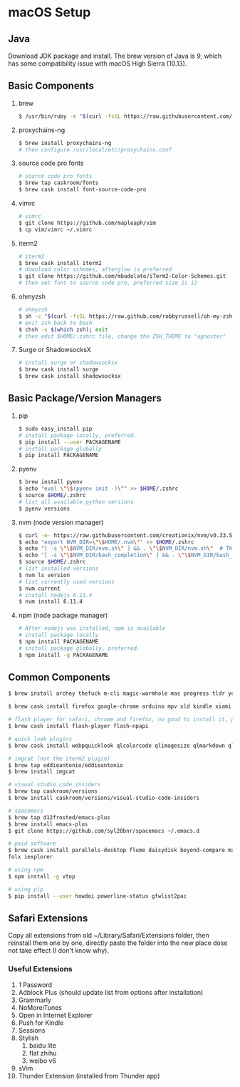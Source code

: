 # macOS Setup

## Java

Download JDK package and install. The brew version of Java is 9, which has some compatibility issue with macOS High Sierra (10.13).

## Basic Components

1. brew

   ``` bash
   $ /usr/bin/ruby -e "$(curl -fsSL https://raw.githubusercontent.com/Homebrew/install/master/install)"
   ```

2. proxychains-ng

   ``` bash
   $ brew install proxychains-ng
   # then configure /usr/local/etc/proxychains.conf
   ```

3. source code pro fonts

   ``` bash
   # source code pro fonts
   $ brew tap caskroom/fonts
   $ brew cask install font-source-code-pro
   ```

4. vimrc

   ``` bash
   # vimrc
   $ git clone https://github.com/mapleaph/vim
   $ cp vim/vimrc ~/.vimrc
   ```

5. iterm2

   ``` bash
   # iterm2
   $ brew cask install iterm2
   # download color schemes, afterglow is preferred
   $ git clone https://github.com/mbadolato/iTerm2-Color-Schemes.git
   # then set font to source code pro, preferred size is 12
   ```

6. ohmyzsh

   ``` bash
   # ohmyzsh
   $ sh -c "$(curl -fsSL https://raw.github.com/robbyrussell/oh-my-zsh/master/tools/install.sh)"
   # exit zsh back to bash
   $ chsh -s $(which zsh); exit
   # then edit $HOME/.zshrc file, change the ZSH_THEME to "agnoster"
   ```

7. Surge or ShadowsocksX

   ``` bash
   # install surge or shadowsocksx
   $ brew cask install surge
   $ brew cask install shadowsocksx
   ```

## Basic Package/Version Managers

1. pip

   ```bash
   $ sudo easy_install pip
   # install package locally, preferred.
   $ pip install --user PACKAGENAME
   # install package globally
   $ pip install PACKAGENAME
   ```

2. pyenv

   ```bash
   $ brew install pyenv
   $ echo "eval \"\$(pyenv init -)\"" >> $HOME/.zshrc
   $ source $HOME/.zshrc
   # list all available python versions
   $ pyenv versions
   ```

3. nvm (node version manager)

   ```bash
   $ curl -o- https://raw.githubusercontent.com/creationix/nvm/v0.33.5/install.sh | bash
   $ echo "export NVM_DIR=\"\$HOME/.nvm\"" >> $HOME/.zshrc
   $ echo "[ -s \"\$NVM_DIR/nvm.sh\" ] && . \"\$NVM_DIR/nvm.sh\"  # This loads nvm" >> $HOME/.zshrc
   $ echo "[ -s \"\$NVM_DIR/bash_completion\" ] && . \"\$NVM_DIR/bash_completion\"  # This loads nvm bash_completion" >> $HOME/.zshrc
   $ source $HOME/.zshrc
   # list installed versions
   $ nvm ls version
   # list currently used versions
   $ nvm current
   # install nodejs 6.11.4
   $ nvm install 6.11.4
   ```

4. npm (node package manager)

   ```bash
   # After nodejs was installed, npm is available
   # install package locally
   $ npm install PACKAGENAME
   # install package globally, preferred.
   $ npm install -g PACKAGENAME
   ```

## Common Components

``` bash
$ brew install archey thefuck m-cli magic-wormhole mas progress tldr you-get youtube-dl tig rg trash wget zsh-syntax-highlighting ffmpeg ccat entr fzf gnuplot lolcat pandoc screenfetch openssl harfbuzz dnsmasq ispell coreutils

$ brew cask install firefox google-chrome arduino mpv xld kindle xiami neteasemusic iina lyricsx android-file-transfer handshaker gpgtools aliwangwang qq telegram disk-inventory-x vlc ichm namechanger grammarly cyberduck thunder baidunetdisk spotify typora sourcetree burn keka veracrypt go2shell adobe-creative-cloud oversight google-backup-and-sync dropbox artpip vagrant virtualbox virtualbox-extension-pack wireshark

# flash player for safari, chrome and firefox, no good to install it, power/resource consuming.
$ brew cask install flash-player flash-npapi

# quick look plugins
$ brew cask install webpquicklook qlcolorcode qlimagesize qlmarkdown qlprettypatch qlstephen qlvideo quicklook-csv quicklook-json quicklookase suspicious-package

# imgcat (not the iterm2 plugin)
$ brew tap eddieantonio/eddieantonio
$ brew install imgcat

# visual studio code insiders
$ brew tap caskroom/versions
$ brew install caskroom/versions/visual-studio-code-insiders

# spacemacs
$ brew tap d12frosted/emacs-plus
$ brew install emacs-plus
$ git clone https://github.com/syl20bnr/spacemacs ~/.emacs.d

# paid software
$ brew cask install parallels-desktop flume daisydisk beyond-compare manuscripts pdfexpert tripmode commander-one devonthink dash moom contexts istat-menus bartender 1password boom-3d alfred
folx iexplorer

# using npm
$ npm install -g vtop

# using pip
$ pip install --user howdoi powerline-status gfwlist2pac
```

## Safari Extensions

Copy all extensions from old ~/Library/Safari/Extensions folder, then reinstall them one by one, directly paste the folder into the new place dose not take effect (I don't know why).

### Useful Extensions

1. 1 Password
2. Adblock Plus (should update list from options after installation)
3. Grammarly
4. NoMoreiTunes
5. Open in Internet Explorer
6. Push for Kindle
7. Sessions
8. Stylish
   1. baidu lite
   2. flat zhihu
   3. weibo v6
9. sVim
10. Thunder Extension (installed from Thunder app)